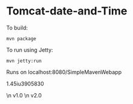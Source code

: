 # Tomcat-date-and-Time

To build:

```mvn package```

To run using Jetty:

```mvn jetty:run```

Runs on localhost:8080/SimpleMavenWebapp


1.45iu3905830

\n v1.0
\n v2.0
